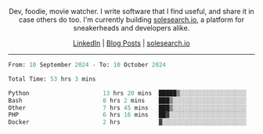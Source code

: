 <p align="center">Dev, foodie, movie watcher. I write software that I find useful, and share it in case others do too. I'm currently building <a href="https://solesearch.io">solesearch.io</a>, a platform for sneakerheads and developers alike.</p>
<p align="center">
  <a href="https://www.linkedin.com/in/peter-rauscher">LinkedIn</a>
  |
  <a href="https://dev.to/peterrauscher">Blog Posts</a>
  |
  <a href="https://solesearch.io">solesearch.io</a>
</p>
<hr/>
<!--START_SECTION:waka-->

```python
From: 10 September 2024 - To: 10 October 2024

Total Time: 53 hrs 3 mins

Python                     13 hrs 20 mins  █████▒░░░░░░░░░░░░░░░░░░░   21.95 %
Bash                       8 hrs 2 mins    ███▒░░░░░░░░░░░░░░░░░░░░░   13.23 %
Other                      7 hrs 45 mins   ███▒░░░░░░░░░░░░░░░░░░░░░   12.75 %
PHP                        6 hrs 16 mins   ██▓░░░░░░░░░░░░░░░░░░░░░░   10.31 %
Docker                     2 hrs           ▓░░░░░░░░░░░░░░░░░░░░░░░░   03.29 %
```

<!--END_SECTION:waka-->
